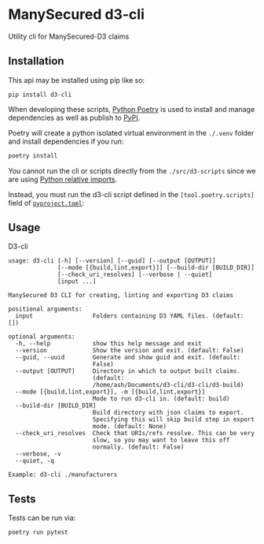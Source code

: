 # ManySecured d3-cli

Utility cli for ManySecured-D3 claims

## Installation

This api may be installed using pip like so:

```
pip install d3-cli
```

When developing these scripts, [Python Poetry](https://python-poetry.org/)
is used to install and manage dependencies as well as publish to [PyPI](https://pypi.org/).

Poetry will create a python isolated virtual environment in the `./.venv` folder and install dependencies if you run:

```bash
poetry install
```

You cannot run the cli or scripts directly from the `./src/d3-scripts` since we are using [Python relative imports](https://realpython.com/absolute-vs-relative-python-imports/#relative-imports).

Instead, you must run the d3-cli script defined in the `[tool.poetry.scripts]` field of [`pyproject.toml`](./pyproject.toml):

## Usage

D3-cli



```console
usage: d3-cli [-h] [--version] [--guid] [--output [OUTPUT]]
              [--mode [{build,lint,export}]] [--build-dir [BUILD_DIR]]
              [--check_uri_resolves] [--verbose | --quiet]
              [input ...]

ManySecured D3 CLI for creating, linting and exporting D3 claims

positional arguments:
  input                 Folders containing D3 YAML files. (default: [])

optional arguments:
  -h, --help            show this help message and exit
  --version             Show the version and exit. (default: False)
  --guid, --uuid        Generate and show guid and exit. (default:
                        False)
  --output [OUTPUT]     Directory in which to output built claims.
                        (default:
                        /home/ash/Documents/d3-cli/d3-cli/d3-build)
  --mode [{build,lint,export}], -m [{build,lint,export}]
                        Mode to run d3-cli in. (default: build)
  --build-dir [BUILD_DIR]
                        Build directory with json claims to export.
                        Specifying this will skip build step in export
                        mode. (default: None)
  --check_uri_resolves  Check that URIs/refs resolve. This can be very
                        slow, so you may want to leave this off
                        normally. (default: False)
  --verbose, -v
  --quiet, -q

Example: d3-cli ./manufacturers
```

## Tests

Tests can be run via:

```bash
poetry run pytest
```
